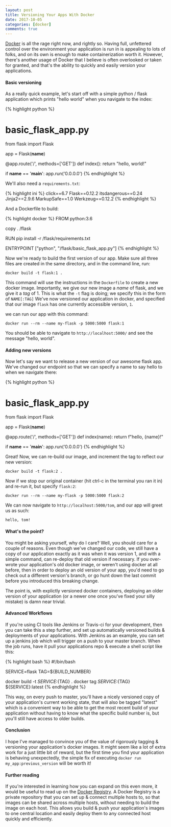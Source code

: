 ```yaml
---
layout: post
title: Versioning Your Apps With Docker
date: 2017-10-05
categories: [docker]
comments: true
---
```


[Docker](https://www.docker.com/) is all the rage right now, and rightly so. Having full, unfettered control over the environment your application is run in is appealing to lots of folks, and on its own is enough to make containerization worth it. However, there's another usage of Docker that I believe is often overlooked or taken for granted, and that's the ability to quickly and easily version your applications.

#### Basic versioning

As a really quick example, let's start off with a simple python / flask application which prints "hello world" when you navigate to the index:

{% highlight python %}
# basic_flask_app.py 

from flask import Flask

app = Flask(__name__)

@app.route('/', methods=['GET'])
def index():
	return "hello, world!"
	
if __name__ == '__main__':
	app.run('0.0.0.0')
{% endhighlight %}

We'll also need a `requirements.txt`:

{% highlight ini %}
click==6.7
Flask==0.12.2
itsdangerous==0.24
Jinja2==2.9.6
MarkupSafe==1.0
Werkzeug==0.12.2
{% endhighlight %}

And a Dockerfile to build:

{% highlight docker %}
FROM python:3.6

copy . /flask

RUN pip install -r /flask/requirements.txt

ENTRYPOINT  ["python", "/flask/basic_flask_app.py"]
{% endhighlight %}

Now we're ready to build the first version of our app. Make sure all three files are created in the same directory, and in the command line, run:

```
docker build -t flask:1 .
```

This command will use the instructions in the `Dockerfile` to create a new docker image.  Importantly, we give our new image a *name* of flask, and we give it a *tag* of 1. This is what the `-t` flag is doing; we specify this in the form of `NAME[:TAG]` We've now versioned our application in docker, and specified that our image `flask` has one currently accessible version, `1`. 

we can run our app with this command:

```
docker run --rm --name my-flask -p 5000:5000 flask:1
```

You should be able to navigate to `http://localhost:5000/` and see the message "hello, world".

#### Adding new versions

Now let's say we want to release a new version of our awesome flask app. We've changed our endpoint so that we can specify a name to say hello to when we navigate there:

{% highlight python %}
# basic_flask_app.py 

from flask import Flask

app = Flask(__name__)

@app.route('/<name>', methods=['GET'])
def index(name):
	return f"hello, {name}!"
	
if __name__ == '__main__':
	app.run('0.0.0.0')
{% endhighlight %}

Great! Now, we can re-build our image, and increment the tag to reflect our new version:

```
docker build -t flask:2 .
```

Now if we stop our original container (hit ctrl-c in the terminal you ran it in) and re-run it, but specify `flask:2`:

```
docker run --rm --name my-flask -p 5000:5000 flask:2
```

We can now navigate to `http://localhost:5000/tom`, and our app will greet us as such:

```
hello, tom!
```

#### What's the point?

You might be asking yourself, why do I care? Well, you should care for a couple of reasons. Even though we've changed our code, we still have a copy of our application exactly as it was when it was version 1, and with a simple command, can re-deploy that old version if necessary. If you over-wrote your application's old docker image, or weren't using docker at all before, then in order to deploy an old version of your app, you'd need to go check out a different version's branch, or go hunt down the last commit before you introduced this breaking change. 

The point is, with explictly versioned docker containers, deploying an older version of your application (or a newer one once you've fixed your silly mistake) is damn near trivial. 


#### Advanced Workflows

If you're using CI tools like Jenkins or Travis-ci for your development, then you can take this a step further, and set up automatically versioned builds & deployments of your applications. With Jenkins as an example, you can set up a jenkins job which will trigger on a push to your master branch. When the job runs, have it pull your applications repo & execute a shell script like this:

{% highlight bash %}
#!/bin/bash

SERVICE=flask
TAG=${BUILD_NUMBER}

docker build -t ${SERVICE}:${TAG} .
docker tag ${SERVICE}:${TAG} ${SERVICE}:latest
{% endhighlight %}

This way, on every push to master, you'll have a nicely versioned copy of your application's current working state, that will also be tagged "latest" which is a convenient way to be able to get the most recent build of your application without having to know what the specific build number is, but you'll still have access to older builds.

#### Conclusion

I hope I've managed to convince you of the value of rigorously tagging & versioning your application's docker images. It might seem like a lot of extra work for a just little bit of reward, but the first time you find your application is behaving unexpectedly, the simple fix of executing `docker run my_app:previous_version` will be worth it!

#### Further reading

If you're interested in learning how you can expand on this even more, it would be useful to read up on the [Docker Registry](https://docs.docker.com/registry/). A Docker Registry is a private repository that you can set up & connect multiple hosts to, so that images can be shared across multiple hosts, without needing to build the image on each host. This allows you build & push your application's images to one central location and easily deploy them to any connected host quickly and efficiently.
